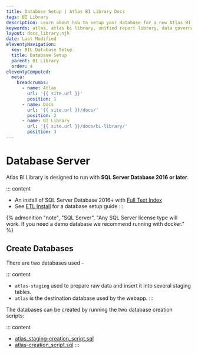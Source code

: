 ```yaml
---
title: Database Setup | Atlas BI Library Docs
tags: BI Library
description: Learn about how to setup your database for a new Atlas BI Library install. The database is sql server 2016 or later.
keywords: atlas, atlas bi library, unified report library, data governance, database, setup, database setup, ssrs
layout: docs_library.njk
date: Last Modified
eleventyNavigation:
  key: BIL Database Setup
  title: Database Setup
  parent: BI Library
  order: 4
eleventyComputed:
  meta:
    breadcrumbs:
      - name: Atlas
        url: '{{ site.url }}'
        position: 1
      - name: Docs
        url: '{{ site.url }}/docs/'
        position: 2
      - name: BI Library
        url: '{{ site.url }}/docs/bi-library/'
        position: 3
---
```


# Database Server

Atlas BI Library is designed to run with **SQL Server Database 2016 or later**.

::: content

- An install of SQL Server Database 2016+ with [Full Text Index](https://codingsight.com/implementing-full-text-search-in-sql-server-2016-for-beginners/)
- See [ETL Install](/docs/bi-library/etl/install/) for a database setup guide
  :::

{% admonition
   "note",
   "SQL Server",
   "Any SQL Server license type will work. If you need a demo database we recommend running with docker."
%}

## Create Databases

There are two databases used -

::: content

- `atlas-staging` used to prepare raw data and insert it into several staging tables.
- `atlas` is the destination database used by the webapp.
  :::

The databases can be created by running the two database creation scripts:

::: content

- [atlas_staging-creation_script.sql](https://github.com/atlas-bi/atlas-bi-library-etl/blob/master/atlas_staging_creation_script.sql)
- [atlas-creation_script.sql](https://github.com/atlas-bi/atlas-bi-library/blob/master/web/atlas-creation_script.sql)
  :::
